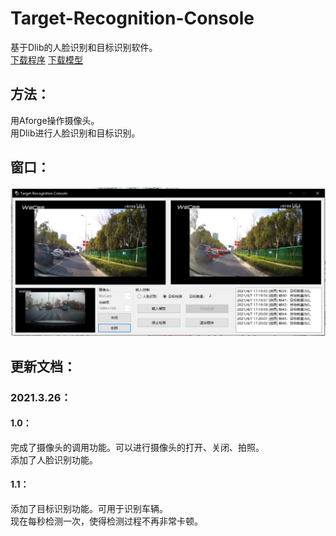 # Target-Recognition-Console
基于Dlib的人脸识别和目标识别软件。  
[下载程序](https://github.com/Firemountaincold/Target-Recognition-Console/blob/main/TRC.rar)
[下载模型](https://github.com/Firemountaincold/Target-Recognition-Console/blob/main/module.rar)
## 方法：
用Aforge操作摄像头。    
用Dlib进行人脸识别和目标识别。
## 窗口：
![image](https://github.com/Firemountaincold/Target-Recognition-Console/blob/main/Image.png)
## 更新文档：
### 2021.3.26：
#### 1.0：
完成了摄像头的调用功能。可以进行摄像头的打开、关闭、拍照。  
添加了人脸识别功能。
#### 1.1：
添加了目标识别功能。可用于识别车辆。   
现在每秒检测一次，使得检测过程不再非常卡顿。

